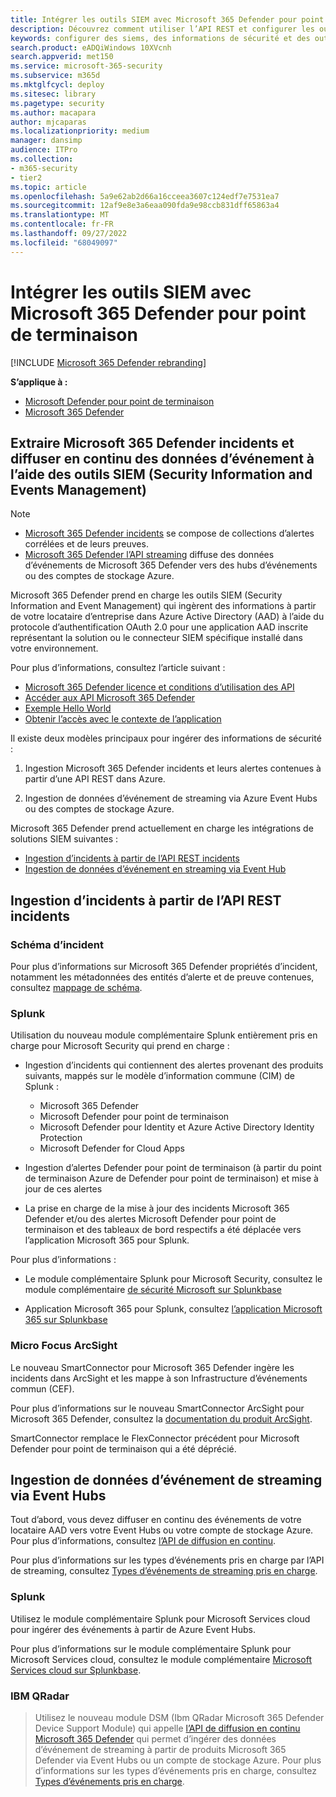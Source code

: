 ```yaml
---
title: Intégrer les outils SIEM avec Microsoft 365 Defender pour point de terminaison
description: Découvrez comment utiliser l’API REST et configurer les outils de gestion des informations de sécurité et des événements pris en charge pour recevoir et extraire des détections.
keywords: configurer des siems, des informations de sécurité et des outils de gestion des événements, splunk, arcsight, indicateurs personnalisés, api rest, définitions d’alertes, indicateurs de compromission
search.product: eADQiWindows 10XVcnh
search.appverid: met150
ms.service: microsoft-365-security
ms.subservice: m365d
ms.mktglfcycl: deploy
ms.sitesec: library
ms.pagetype: security
ms.author: macapara
author: mjcaparas
ms.localizationpriority: medium
manager: dansimp
audience: ITPro
ms.collection:
- m365-security
- tier2
ms.topic: article
ms.openlocfilehash: 5a9e62ab2d66a16cceea3607c124edf7e7531ea7
ms.sourcegitcommit: 12af9e8e3a6eaa090fda9e98ccb831dff65863a4
ms.translationtype: MT
ms.contentlocale: fr-FR
ms.lasthandoff: 09/27/2022
ms.locfileid: "68049097"
---
```

# <a name="integrate-your-siem-tools-with-microsoft-365-defender"></a>Intégrer les outils SIEM avec Microsoft 365 Defender pour point de terminaison

[!INCLUDE [Microsoft 365 Defender rebranding](../../includes/microsoft-defender.md)]

**S’applique à :**
- [Microsoft Defender pour point de terminaison](https://go.microsoft.com/fwlink/p/?linkid=2154037)
- [Microsoft 365 Defender](https://go.microsoft.com/fwlink/?linkid=2118804)

## <a name="pull-microsoft-365-defender-incidents-and-streaming-event-data-using-security-information-and-events-management-siem-tools"></a>Extraire Microsoft 365 Defender incidents et diffuser en continu des données d’événement à l’aide des outils SIEM (Security Information and Events Management)

> [!NOTE]
>
> - [Microsoft 365 Defender incidents](incident-queue.md) se compose de collections d’alertes corrélées et de leurs preuves.
> - [Microsoft 365 Defender l’API streaming](streaming-api.md) diffuse des données d’événements de Microsoft 365 Defender vers des hubs d’événements ou des comptes de stockage Azure.

Microsoft 365 Defender prend en charge les outils SIEM (Security Information and Event Management) qui ingèrent des informations à partir de votre locataire d’entreprise dans Azure Active Directory (AAD) à l’aide du protocole d’authentification OAuth 2.0 pour une application AAD inscrite représentant la solution ou le connecteur SIEM spécifique installé dans votre environnement. 

Pour plus d’informations, consultez l’article suivant :

- [Microsoft 365 Defender licence et conditions d’utilisation des API](api-terms.md)
- [Accéder aux API Microsoft 365 Defender](api-access.md)
- [Exemple Hello World](api-hello-world.md)
- [Obtenir l’accès avec le contexte de l’application](api-create-app-web.md)

Il existe deux modèles principaux pour ingérer des informations de sécurité : 

1.  Ingestion Microsoft 365 Defender incidents et leurs alertes contenues à partir d’une API REST dans Azure. 

2.  Ingestion de données d’événement de streaming via Azure Event Hubs ou des comptes de stockage Azure. 

Microsoft 365 Defender prend actuellement en charge les intégrations de solutions SIEM suivantes : 

- [Ingestion d’incidents à partir de l’API REST incidents](#ingesting-incidents-from-the-incidents-rest-api)
- [Ingestion de données d’événement en streaming via Event Hub](#ingesting-streaming-event-data-via-event-hubs)

## <a name="ingesting-incidents-from-the-incidents-rest-api"></a>Ingestion d’incidents à partir de l’API REST incidents

### <a name="incident-schema"></a>Schéma d’incident
Pour plus d’informations sur Microsoft 365 Defender propriétés d’incident, notamment les métadonnées des entités d’alerte et de preuve contenues, consultez [mappage de schéma](../defender/api-list-incidents.md#schema-mapping).

### <a name="splunk"></a>Splunk

Utilisation du nouveau module complémentaire Splunk entièrement pris en charge pour Microsoft Security qui prend en charge :

- Ingestion d’incidents qui contiennent des alertes provenant des produits suivants, mappés sur le modèle d’information commune (CIM) de Splunk :

  - Microsoft 365 Defender
  - Microsoft Defender pour point de terminaison
  - Microsoft Defender pour Identity et Azure Active Directory Identity Protection
  - Microsoft Defender for Cloud Apps

- Ingestion d’alertes Defender pour point de terminaison (à partir du point de terminaison Azure de Defender pour point de terminaison) et mise à jour de ces alertes

- La prise en charge de la mise à jour des incidents Microsoft 365 Defender et/ou des alertes Microsoft Defender pour point de terminaison et des tableaux de bord respectifs a été déplacée vers l’application Microsoft 365 pour Splunk. 

Pour plus d’informations :

- Le module complémentaire Splunk pour Microsoft Security, consultez le module complémentaire [de sécurité Microsoft sur Splunkbase](https://splunkbase.splunk.com/app/6207/#/overview)

- Application Microsoft 365 pour Splunk, consultez [l’application Microsoft 365 sur Splunkbase](https://splunkbase.splunk.com/app/3786/)

### <a name="micro-focus-arcsight"></a>Micro Focus ArcSight

Le nouveau SmartConnector pour Microsoft 365 Defender ingère les incidents dans ArcSight et les mappe à son Infrastructure d’événements commun (CEF).

Pour plus d’informations sur le nouveau SmartConnector ArcSight pour Microsoft 365 Defender, consultez la [documentation du produit ArcSight](https://community.microfocus.com/cyberres/productdocs/w/connector-documentation/39246/smartconnector-for-microsoft-365-defender).

SmartConnector remplace le FlexConnector précédent pour Microsoft Defender pour point de terminaison qui a été déprécié.
  

## <a name="ingesting-streaming-event-data-via-event-hubs"></a>Ingestion de données d’événement de streaming via Event Hubs

Tout d’abord, vous devez diffuser en continu des événements de votre locataire AAD vers votre Event Hubs ou votre compte de stockage Azure. Pour plus d’informations, consultez [l’API de diffusion en continu](../defender/streaming-api.md).

Pour plus d’informations sur les types d’événements pris en charge par l’API de streaming, consultez [Types d’événements de streaming pris en charge](../defender/supported-event-types.md).

### <a name="splunk"></a>Splunk

Utilisez le module complémentaire Splunk pour Microsoft Services cloud pour ingérer des événements à partir de Azure Event Hubs.  

Pour plus d’informations sur le module complémentaire Splunk pour Microsoft Services cloud, consultez le module complémentaire [Microsoft Services cloud sur Splunkbase](https://splunkbase.splunk.com/app/3110/).
  

### <a name="ibm-qradar"></a>IBM QRadar
>Utilisez le nouveau module DSM (Ibm QRadar Microsoft 365 Defender Device Support Module) qui appelle [l’API de diffusion en continu Microsoft 365 Defender](streaming-api.md) qui permet d’ingérer des données d’événement de streaming à partir de produits Microsoft 365 Defender via Event Hubs ou un compte de stockage Azure. Pour plus d’informations sur les types d’événements pris en charge, consultez [Types d’événements pris en charge](supported-event-types.md).
